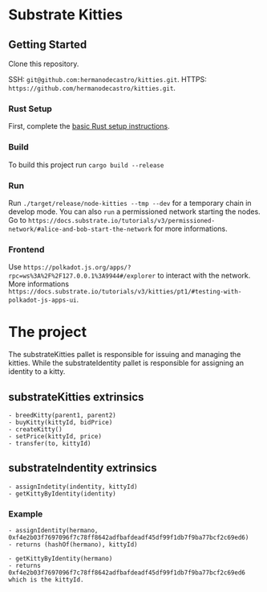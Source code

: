 # Substrate Kitties

## Getting Started

Clone this repository. 

SSH: `git@github.com:hermanodecastro/kitties.git`. 
HTTPS: `https://github.com/hermanodecastro/kitties.git`.

### Rust Setup

First, complete the [basic Rust setup instructions](./docs/rust-setup.md).

### Build

To build this project run `cargo build --release`

### Run

Run `./target/release/node-kitties --tmp --dev` for a temporary chain in develop mode. You can also `run` a permissioned network starting the nodes. Go to `https://docs.substrate.io/tutorials/v3/permissioned-network/#alice-and-bob-start-the-network` for more informations.

### Frontend

Use `https://polkadot.js.org/apps/?rpc=ws%3A%2F%2F127.0.0.1%3A9944#/explorer` to interact with the network. 
More informations `https://docs.substrate.io/tutorials/v3/kitties/pt1/#testing-with-polkadot-js-apps-ui`.

# The project

The substrateKitties pallet is responsible for issuing and managing the kitties. While the substrateIdentity pallet is responsible for assigning an identity to a kitty.

## substrateKitties extrinsics 

```
- breedKitty(parent1, parent2)
- buyKitty(kittyId, bidPrice)
- createKitty()
- setPrice(kittyId, price)
- transfer(to, kittyId)
```

## substrateIndentity extrinsics

```
- assignIndetity(indentity, kittyId)
- getKittyByIdentity(identity)
```

### Example

```
- assignIdentity(hermano, 0xf4e2b03f7697096f7c78ff8642adfbafdeadf45df99f1db7f9ba77bcf2c69ed6) 
- returns (hashOf(hermano), kittyId)

- getKittyByIdentity(hermano) 
- returns 0xf4e2b03f7697096f7c78ff8642adfbafdeadf45df99f1db7f9ba77bcf2c69ed6 which is the kittyId.
```


